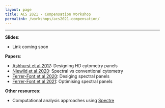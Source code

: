 ```yaml
---
layout: page
title: ACS 2021 - Compensation Workshop
permalink: /workshops/acs2021-compensation/
---
```


---

**Slides**:

- Link coming soon

**Papers**:

- [Ashhurst et al 2017](https://currentprotocols.onlinelibrary.wiley.com/doi/abs/10.1002/cpim.37): Designing HD cytometry panels
- [Niewild et al 2020](https://onlinelibrary.wiley.com/doi/abs/10.1002/cyto.a.24211): Spectral vs conventional cytometry
- [Ferrer-Font et al 2020](https://currentprotocols.onlinelibrary.wiley.com/doi/abs/10.1002/cpcy.70): Desiging spectral panels
- [Ferrer-Font et al 2021](https://currentprotocols.onlinelibrary.wiley.com/doi/10.1002/cpz1.222): Optimising spectral panels

**Other resources**:
- Computational analysis approaches using [Spectre](https://immunedynamics.io/spectre/)

